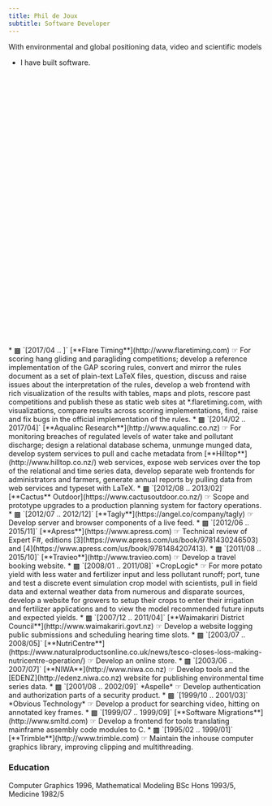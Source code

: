 ```yaml
---
title: Phil de Joux
subtitle: Software Developer
---
```

With environmental and global positioning data, video and scientific models
- I have built software.

<div id="timeline" class="d-print-none" style="height: 536px; width: 100%"></div>

<div id="work-history">
* <span class="flaretiming">▩</span> `[2017/04 .. ]` [**Flare Timing**](http://www.flaretiming.com) ☞ For scoring hang gliding and paragliding competitions; develop a reference implementation of the GAP scoring rules, convert and mirror the rules document as a set of plain-text LaTeX files, question, discuss and raise issues about the interpretation of the rules, develop a web frontend with rich visualization of the results with tables, maps and plots, rescore past competitions and publish these as static web sites at *.flaretiming.com, with visualizations, compare results across scoring implementations, find, raise and fix bugs in the official implementation of the rules.
* <span class="aqualinc">▩</span> `[2014/02 .. 2017/04]` [**Aqualinc Research**](http://www.aqualinc.co.nz) ☞ For monitoring breaches of regulated levels of water take and pollutant discharge; design a relational database schema, unmunge munged data, develop system services to pull and cache metadata from [**Hilltop**](http://www.hilltop.co.nz/) web services, expose web services over the top of the relational and time series data, develop separate web frontends for administrators and farmers, generate annual reports by pulling data from web services and typeset with LaTeX.
* <span class="cactus">▩</span> `[2012/08 .. 2013/02]` [**Cactus** Outdoor](https://www.cactusoutdoor.co.nz/) ☞ Scope and prototype upgrades to a production planning system for factory
operations.
* <span class="tagly">▩</span> `[2012/07 .. 2012/12]` [**Tagly**](https://angel.co/company/tagly) ☞ Develop server and browser components of a live feed.
* <span class="apress">▩</span> `[2012/06 .. 2015/11]` [**Apress**](https://www.apress.com) ☞ Technical review of Expert F#, editions
[3](https://www.apress.com/us/book/9781430246503) and
[4](https://www.apress.com/us/book/9781484207413).
* <span class="travieo">▩</span> `[2011/08 .. 2015/10]` [**Travieo**](http://www.travieo.com) ☞ Develop a travel booking website.
* <span class="croplogic">▩</span> `[2008/01 .. 2011/08]` *CropLogic* ☞ For more potato yield with less water and fertilizer input and less pollutant runoff; port, tune and test a discrete event simulation crop model with scientists, pull in field data and external weather data from numerous and disparate sources, develop a website for growers to setup their crops to enter their irrigation and fertilizer applications and to view the model recommended future inputs and expected yields.
* <span class="waimak">▩</span> `[2007/12 .. 2011/04]` [**Waimakariri District Council**](http://www.waimakariri.govt.nz) ☞ Develop a website logging public submissions and scheduling hearing time slots.
* <span class="nutricentre">▩</span> `[2003/07 .. 2008/05]` [**NutriCentre**](https://www.naturalproductsonline.co.uk/news/tesco-closes-loss-making-nutricentre-operation/) ☞ Develop an online store.
* <span class="niwa">▩</span> `[2003/06 .. 2007/07]` [**NIWA**](http://www.niwa.co.nz) ☞ Develop tools and the [EDENZ](http://edenz.niwa.co.nz) website for publishing
environmental time series data.
* <span class="aspelle">▩</span> `[2001/08 .. 2002/09]` *Aspelle* ☞ Develop authentication and authorization parts of a security product.
* <span class="obvious">▩</span> `[1999/10 .. 2001/03]` *Obvious Technology* ☞ Develop a product for searching video, hitting on annotated key frames.
* <span class="sml">▩</span> `[1999/07 .. 1999/09]` [**Software Migrations**](http://www.smltd.com) ☞ Develop a frontend for tools translating mainframe assembly code modules to C.
* <span class="trimble">▩</span> `[1995/02 .. 1999/01]` [**Trimble**](http://www.trimble.com) ☞ Maintain the inhouse computer graphics library, improving clipping and multithreading.
</div>

### Education

Computer Graphics 1996, Mathematical Modeling BSc Hons 1993/5, Medicine 1982/5
